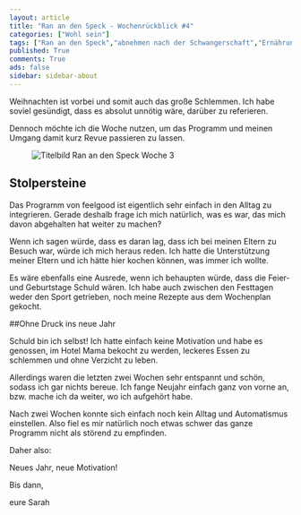 ```yaml
---
layout: article
title: "Ran an den Speck - Wochenrückblick #4"
categories: ["Wohl sein"]
tags: ["Ran an den Speck","abnehmen nach der Schwangerschaft","Ernährungsumstellung","feelgood"]
published: True
comments: True
ads: false
sidebar: sidebar-about
---
```

Weihnachten ist vorbei und somit auch das große Schlemmen. Ich habe soviel gesündigt, dass es absolut unnötig wäre, darüber zu referieren.

Dennoch möchte ich die Woche nutzen, um das Programm und meinen Umgang damit kurz Revue passieren zu lassen.

<figure>
	<img src="{{ site.url }}/images/RADS-Wochenrueckblick-3.png" alt="Titelbild Ran an den Speck Woche 3">
	<figcaption></figcaption>
</figure>

## Stolpersteine

Das Programm von feelgood ist eigentlich sehr einfach in den Alltag zu integrieren. Gerade deshalb frage ich mich natürlich, was es war, das mich davon abgehalten hat weiter zu machen?

Wenn ich sagen würde, dass es daran lag, dass ich bei meinen Eltern zu Besuch war, würde ich mich heraus reden. Ich hatte die Unterstützung meiner Eltern und ich hätte hier kochen können, was immer ich wollte.

Es wäre ebenfalls eine Ausrede, wenn ich behaupten würde, dass die Feier- und Geburtstage Schuld wären. Ich habe auch zwischen den Festtagen weder den Sport getrieben, noch meine Rezepte aus dem Wochenplan gekocht.

##Ohne Druck ins neue Jahr

Schuld bin ich selbst! Ich hatte einfach keine Motivation und habe es genossen, im Hotel Mama bekocht zu werden, leckeres Essen zu schlemmen und ohne Verzicht zu leben.

Allerdings waren die letzten zwei Wochen sehr entspannt und schön, sodass ich gar nichts bereue. Ich fange Neujahr einfach ganz von vorne an, bzw. mache ich da weiter, wo ich aufgehört habe.

Nach zwei Wochen konnte sich einfach noch kein Alltag und Automatismus einstellen. Also fiel es mir natürlich noch etwas schwer das ganze Programm nicht als störend zu empfinden.

Daher also:

Neues Jahr, neue Motivation!

Bis dann,

eure Sarah
